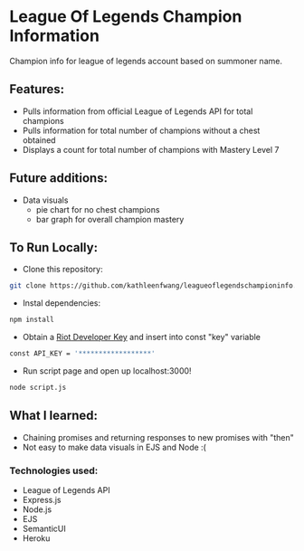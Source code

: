 # League Of Legends Champion Information
Champion info for league of legends account based on summoner name. 

## Features: 
- Pulls information from official League of Legends API for total champions 
- Pulls information for total number of champions without a chest obtained 
- Displays a count for total number of champions with Mastery Level 7


## Future additions: 
- Data visuals 
  - pie chart for no chest champions
  - bar graph for overall champion mastery 
  
## To Run Locally: 
- Clone this repository: 
```sh
git clone https://github.com/kathleenfwang/leagueoflegendschampioninfo.git
```
- Instal dependencies:  
```sh
npm install
```
- Obtain a [Riot Developer Key](https://developer.riotgames.com/) and insert into const "key" variable 
```sh
const API_KEY = '******************'
```
- Run script page and open up localhost:3000!
```sh
node script.js
```

## What I learned: 
- Chaining promises and returning responses to new promises with "then"
- Not easy to make data visuals in EJS and Node :( 
 

### Technologies used: 
- League of Legends API 
- Express.js  
- Node.js 
- EJS 
- SemanticUI 
- Heroku 
